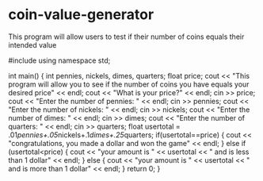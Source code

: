 # coin-value-generator
This program will allow users to test if their number of coins equals their intended value

#include <iostream>
using namespace std;

int main()
{
    int pennies, nickels, dimes, quarters;
    float price;
    cout << "This program will allow you to see if the number of coins you have equals your desired price" << endl;
    cout << "What is your price?" << endl;
    cin >> price;
    cout << "Enter the number of pennies: " << endl;
    cin >> pennies;
    cout << "Enter the number of nickels: " << endl;
    cin >> nickels;
    cout << "Enter the number of dimes: " << endl;
    cin >> dimes;
    cout << "Enter the number of quarters: " << endl;
    cin >> quarters;
    float usertotal = .01*pennies+.05*nickels+.1*dimes+.25*quarters;
    if(usertotal==price)
    {
        cout << "congratulations, you made a dollar and won the game" << endl;
    }
    else if (usertotal<price)
    {
        cout << "your amount is " << usertotal << " and is less than 1 dollar" << endl;
    }
    else
    {
        cout << "your amount is " << usertotal << " and is more than 1 dollar" << endl;
    }
    return 0;
}
